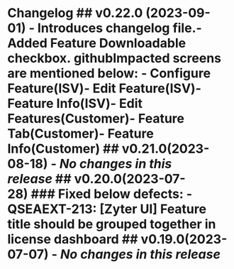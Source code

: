 # Changelog ## v0.22.0 (2023-09-01) - Introduces changelog file.- Added Feature Downloadable checkbox. githubImpacted screens are mentioned below: - Configure Feature(ISV)- Edit Feature(ISV)- Feature Info(ISV)- Edit Features(Customer)- Feature Tab(Customer)- Feature Info(Customer) ## v0.21.0(2023-08-18) - _No changes in this release_ ## v0.20.0(2023-07-28) ### Fixed below defects: - QSEAEXT-213: [Zyter UI] Feature title should be grouped together in license dashboard ## v0.19.0(2023-07-07) - _No changes in this release_
